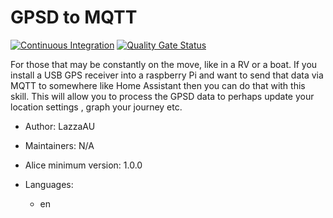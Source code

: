 # GPSD to MQTT

[![Continuous Integration](https://gitlab.com/project-alice-assistant/skills/skill_GPSDtoMQTT/badges/master/pipeline.svg)](https://gitlab.com/project-alice-assistant/skills/skill_GPSDtoMQTT/pipelines/latest) [![Quality Gate Status](https://sonarcloud.io/api/project_badges/measure?project=project-alice-assistant_skill_GPSDtoMQTT&metric=alert_status)](https://sonarcloud.io/dashboard?id=project-alice-assistant_skill_GPSDtoMQTT)

For those that may be constantly on the move, like in a RV or a boat. If you install a USB GPS receiver into a raspberry Pi and want to send that data via MQTT to somewhere like Home Assistant then you can do that with this skill. This will allow you to process the GPSD data to perhaps update your location settings , graph your journey etc.

- Author: LazzaAU
- Maintainers: N/A
- Alice minimum version: 1.0.0
- Languages:

  - en
